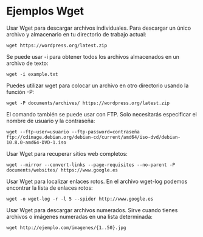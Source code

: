 # Ejemplos Wget

Usar Wget para descargar archivos individuales. Para descargar un único archivo y almacenarlo en tu directorio de trabajo actual:

    wget https://wordpress.org/latest.zip

Se puede usar -i para obtener todos los archivos almacenados en un archivo de texto:

    wget -i example.txt

Puedes utilizar wget para colocar un archivo en otro directorio usando la función -P:

    wget -P documents/archives/ https://wordpress.org/latest.zip
    
El comando también se puede usar con FTP. Solo necesitarás especificar el nombre de usuario y la contraseña:

    wget --ftp-user=usuario --ftp-password=contraseña ftp://cdimage.debian.org/debian-cd/current/amd64/iso-dvd/debian-10.8.0-amd64-DVD-1.iso
    
Usar Wget para recuperar sitios web completos:

    wget --mirror --convert-links --page-requisites --no-parent -P documents/websites/ https://www.google.es

Usar Wget para localizar enlaces rotos. En el archivo wget-log podemos encontrar la lista de enlaces rotos:

    wget -o wget-log -r -l 5 --spider http://www.google.es

Usar Wget para descargar archivos numerados. Sirve cuando tienes archivos o imágenes numeradas en una lista determinada:

    wget http://ejemplo.com/imagenes/{1..50}.jpg





